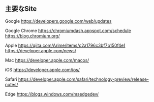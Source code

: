## 主要なSite

Google
https://developers.google.com/web/updates

Google Chrome
https://chromiumdash.appspot.com/schedule
https://blog.chromium.org/

Apple
https://qiita.com/Arime/items/c2a1796c3bf7b150f4e1
https://developer.apple.com/news/

Mac
https://developer.apple.com/macos/

iOS
https://developer.apple.com/ios/

Safari
https://developer.apple.com/safari/technology-preview/release-notes/

Edge
https://blogs.windows.com/msedgedev/


